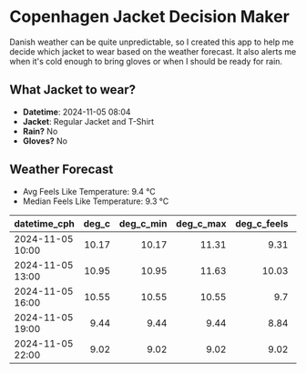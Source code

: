 
# Copenhagen Jacket Decision Maker

Danish weather can be quite unpredictable, so I created this app to help me decide which jacket to wear based on the weather forecast. 
It also alerts me when it's cold enough to bring gloves or when I should be ready for rain.

## What Jacket to wear?

- **Datetime**: 2024-11-05 08:04
- **Jacket**: Regular Jacket and T-Shirt
- **Rain?** No
- **Gloves?** No

## Weather Forecast
- Avg Feels Like Temperature: 9.4 °C
- Median Feels Like Temperature: 9.3 °C

| datetime_cph     |   deg_c |   deg_c_min |   deg_c_max |   deg_c_feels | weather   | wind   | rain   |
|:-----------------|--------:|------------:|------------:|--------------:|:----------|:-------|:-------|
| 2024-11-05 10:00 |   10.17 |       10.17 |       11.31 |          9.31 | Clouds    | Low    | None   |
| 2024-11-05 13:00 |   10.95 |       10.95 |       11.63 |         10.03 | Clouds    | Low    | None   |
| 2024-11-05 16:00 |   10.55 |       10.55 |       10.55 |          9.7  | Clouds    | Low    | None   |
| 2024-11-05 19:00 |    9.44 |        9.44 |        9.44 |          8.84 | Clouds    | Low    | None   |
| 2024-11-05 22:00 |    9.02 |        9.02 |        9.02 |          9.02 | Clouds    | Low    | None   |
        